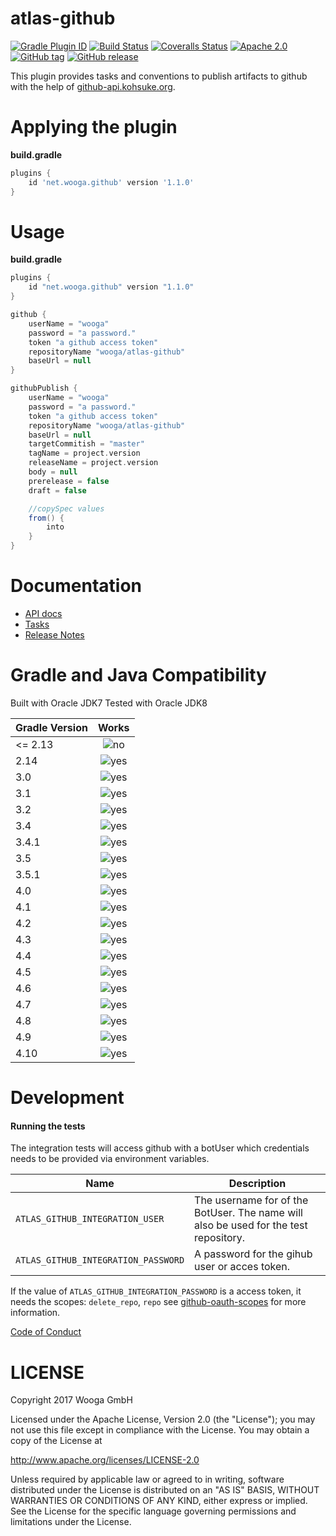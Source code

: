 atlas-github
============

[![Gradle Plugin ID](https://img.shields.io/badge/gradle-net.wooga.github-brightgreen.svg?style=flat-square)](https://plugins.gradle.org/plugin/net.wooga.github)
[![Build Status](https://img.shields.io/travis/wooga/atlas-github/master.svg?style=flat-square)](https://travis-ci.org/wooga/atlas-github)
[![Coveralls Status](https://img.shields.io/coveralls/wooga/atlas-github/master.svg?style=flat-square)](https://coveralls.io/github/wooga/atlas-github?branch=master)
[![Apache 2.0](https://img.shields.io/badge/license-Apache%202-blue.svg?style=flat-square)](https://raw.githubusercontent.com/wooga/atlas-github/master/LICENSE)
[![GitHub tag](https://img.shields.io/github/tag/wooga/atlas-github.svg?style=flat-square)]()
[![GitHub release](https://img.shields.io/github/release/wooga/atlas-github.svg?style=flat-square)]()

This plugin provides tasks and conventions to publish artifacts to github with the help of [github-api.kohsuke.org][github-api].

# Applying the plugin

**build.gradle**
```groovy
plugins {
    id 'net.wooga.github' version '1.1.0'
}
```

Usage
=====

**build.gradle**

```groovy
plugins {
    id "net.wooga.github" version "1.1.0"
}

github {
    userName = "wooga"
    password = "a password."
    token "a github access token"
    repositoryName "wooga/atlas-github"
    baseUrl = null
}

githubPublish {
    userName = "wooga"
    password = "a password."
    token "a github access token"
    repositoryName "wooga/atlas-github"
    baseUrl = null
    targetCommitish = "master"
    tagName = project.version
    releaseName = project.version
    body = null
    prerelease = false
    draft = false

    //copySpec values
    from() {
        into
    }
}
```

Documentation
=============

- [API docs](https://wooga.github.io/atlas-github/docs/api/)
- [Tasks](docs/Tasks.md)
- [Release Notes](RELEASE_NOTES.md)


Gradle and Java Compatibility
=============================

Built with Oracle JDK7
Tested with Oracle JDK8

| Gradle Version | Works       |
| :------------- | :---------: |
| <= 2.13        | ![no]       |
| 2.14           | ![yes]      |
| 3.0            | ![yes]      |
| 3.1            | ![yes]      |
| 3.2            | ![yes]      |
| 3.4            | ![yes]      |
| 3.4.1          | ![yes]      |
| 3.5            | ![yes]      |
| 3.5.1          | ![yes]      |
| 4.0            | ![yes]      |
| 4.1            | ![yes]      |
| 4.2            | ![yes]      |
| 4.3            | ![yes]      |
| 4.4            | ![yes]      |
| 4.5            | ![yes]      |
| 4.6            | ![yes]      |
| 4.7            | ![yes]      |
| 4.8            | ![yes]      |
| 4.9            | ![yes]      |
| 4.10           | ![yes]      |

Development
===========

#### Running the tests
The integration tests will access github with a botUser which credentials needs to be provided via environment variables.

| Name                                | Description                                                                          |
| ----------------------------------- | ------------------------------------------------------------------------------------ |
| `ATLAS_GITHUB_INTEGRATION_USER`     | The username for of the BotUser. The name will also be used for the test repository. |
| `ATLAS_GITHUB_INTEGRATION_PASSWORD` | A password for the gihub user or acces token.                                        |

If the value of `ATLAS_GITHUB_INTEGRATION_PASSWORD` is a access token, it needs the scopes: `delete_repo`, `repo`
see [github-oauth-scopes] for more information.

[Code of Conduct](docs/Code-of-conduct.md)

LICENSE
=======

Copyright 2017 Wooga GmbH

Licensed under the Apache License, Version 2.0 (the "License");
you may not use this file except in compliance with the License.
You may obtain a copy of the License at

<http://www.apache.org/licenses/LICENSE-2.0>

Unless required by applicable law or agreed to in writing, software
distributed under the License is distributed on an "AS IS" BASIS,
WITHOUT WARRANTIES OR CONDITIONS OF ANY KIND, either express or implied.
See the License for the specific language governing permissions and
limitations under the License.

<!-- Links -->
[github]:               https://github.com
[github-env-auth]:      http://github-api.kohsuke.org/apidocs/org/kohsuke/github/GitHubBuilder.html#fromEnvironment--
[github-cred-auth]:     http://github-api.kohsuke.org/apidocs/org/kohsuke/github/GitHubBuilder.html#fromCredentials--
[yes]:                  http://atlas-resources.wooga.com/icons/icon_check.svg "yes"
[no]:                   http://atlas-resources.wooga.com/icons/icon_uncheck.svg "no"
[github-api]:           http://github-api.kohsuke.org/source-repository.html
[copy-spec]:            https://docs.gradle.org/3.4/javadoc/org/gradle/api/file/CopySpec.html
[copy-spec-into]:       https://docs.gradle.org/3.4/javadoc/org/gradle/api/file/CopySpec.html#into(java.lang.Object)
[copy-destinationDir]:  https://docs.gradle.org/current/dsl/org.gradle.api.tasks.Copy.html#org.gradle.api.tasks.Copy:destinationDir
[github-oauth-scopes]:  https://developer.github.com/apps/building-integrations/setting-up-and-registering-oauth-apps/about-scopes-for-oauth-apps/
